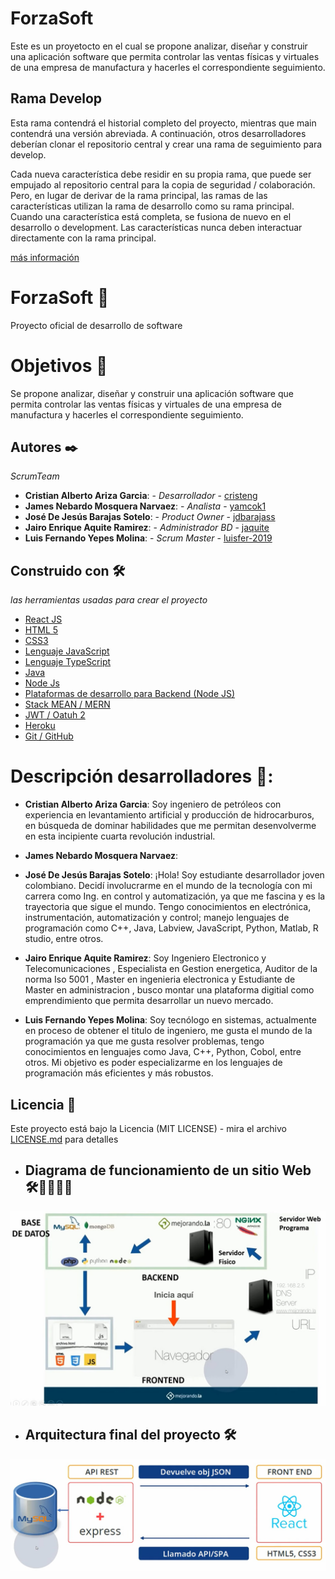 # ForzaSoft
Este es un proyetocto en el cual se propone analizar, diseñar y construir una aplicación software que permita controlar las ventas físicas y virtuales de una empresa de manufactura y hacerles el correspondiente seguimiento.

## Rama Develop

Esta rama contendrá el historial completo del proyecto, mientras que main contendrá una versión abreviada. A continuación, otros desarrolladores deberían clonar el repositorio central y crear una rama de seguimiento para develop.

Cada nueva característica debe residir en su propia rama, que puede ser empujado al repositorio central para la copia de seguridad / colaboración. Pero, en lugar de derivar de la rama principal, las ramas de las características utilizan la rama de desarrollo como su rama principal. Cuando una característica está completa, se fusiona de nuevo en el desarrollo o development. Las características nunca deben interactuar directamente con la rama principal.

[más información](https://www.atlassian.com/es/git/tutorials/comparing-workflows/gitflow-workflow)


# ForzaSoft 🚀

Proyecto oficial de desarrollo de software

# Objetivos 🎯

Se propone analizar, diseñar y construir una aplicación software que permita controlar las ventas físicas y virtuales de una empresa de manufactura y hacerles el correspondiente seguimiento.

## Autores ✒️

_ScrumTeam_

- **Cristian Alberto Ariza Garcia**: - _Desarrollador_ - [cristeng](https://github.com/cristeng)
- **James Nebardo Mosquera Narvaez**: - _Analista_ - [yamcok1](https://github.com/yamcok1)
- **José De Jesús Barajas Sotelo**: - _Product Owner_ - [jdbarajass](https://github.com/jdbarajass)
- **Jairo Enrique Aquite Ramirez**: - _Administrador BD_ - [jaquite](https://github.com/jaquite)
- **Luis Fernando Yepes Molina**: - _Scrum Master_ - [luisfer-2019](https://github.com/luisfer-2019)

## Construido con 🛠️

_las herramientas usadas para crear el proyecto_

- [React JS](https://es.reactjs.org/)
- [HTML 5 ](http://html5.com/)
- [CSS3 ](http://www.css3.com/)
- [Lenguaje JavaScript ](https://www.javascript.com/)
- [Lenguaje TypeScript ](https://www.typescriptlang.org/)
- [Java ](https://www.java.com/es/)
- [Node Js](https://nodejs.org/es/)
- [Plataformas de desarrollo para Backend (Node JS)](https://nodejs.org/en/)
- [Stack MEAN / MERN](https://en.wikipedia.org/wiki/MEAN_(solution_stack))
- [JWT / Oatuh 2]()
- [Heroku](https://www.heroku.com/)
- [Git / GitHub](https://github.com/)

# Descripción desarrolladores 📑:

- **Cristian Alberto Ariza Garcia**: Soy ingeniero de petróleos con experiencia en levantamiento artificial y producción de hidrocarburos, en búsqueda de dominar habilidades que me permitan desenvolverme en esta incipiente cuarta revolución industrial.

- **James Nebardo Mosquera Narvaez**:

- **José De Jesús Barajas Sotelo**: ¡Hola! Soy estudiante desarrollador joven colombiano. Decidí involucrarme en el mundo de la tecnología con mi carrera como Ing. en control y automatización, ya que me fascina y es la trayectoria que sigue el mundo. Tengo conocimientos en electrónica, instrumentación, automatización y control; manejo lenguajes de programación como C++, Java, Labview, JavaScript, Python, Matlab, R studio, entre otros.

- **Jairo Enrique Aquite Ramirez**: Soy Ingeniero Electronico y Telecomunicaciones , Especialista en Gestion energetica, Auditor de la norma Iso 5001 , Master en ingenieria electronica y Estudiante de Master en administracion , busco montar una plataforma digitial como emprendimiento que permita desarrollar un nuevo mercado.

- **Luis Fernando Yepes Molina**: Soy tecnólogo en sistemas, actualmente en proceso de obtener el titulo de ingeniero, me gusta el mundo de la programación ya que me gusta resolver problemas, tengo conocimientos en lenguajes como Java, C++, Python, Cobol, entre otros. Mi objetivo es poder especializarme en los lenguajes de programación más eficientes y más robustos.

## Licencia 📄

Este proyecto está bajo la Licencia (MIT LICENSE) - mira el archivo [LICENSE.md](https://github.com/hubotio/hubot/blob/master/LICENSE.md) para detalles

- ## Diagrama de funcionamiento de un sitio Web 🛠️👩‍💻👨‍💻

![Diagrama de funcionamiento de un sitio Web](./Imagenes/1.jpg)

- ## Arquitectura final del proyecto 🛠️
![Arquitectura final del proyecto](./Imagenes/2.jpg)



